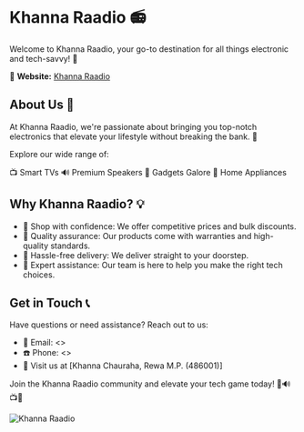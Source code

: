# Khanna Raadio 📻

Welcome to Khanna Raadio, your go-to destination for all things electronic and tech-savvy! 🎉

🚀 **Website:** [Khanna Raadio](https://khannaradio.netlify.app/)

## About Us 🌟

At Khanna Raadio, we're passionate about bringing you top-notch electronics that elevate your lifestyle without breaking the bank. 🌈

Explore our wide range of:

📺 Smart TVs
🔊 Premium Speakers
📱 Gadgets Galore
🧺 Home Appliances

## Why Khanna Raadio? 💡

- 🛒 Shop with confidence: We offer competitive prices and bulk discounts.
- 🤝 Quality assurance: Our products come with warranties and high-quality standards.
- 🚚 Hassle-free delivery: We deliver straight to your doorstep.
- 💬 Expert assistance: Our team is here to help you make the right tech choices.

## Get in Touch 📞

Have questions or need assistance? Reach out to us:

- 📧 Email: <>
- ☎️ Phone: <>
- 📍 Visit us at [Khanna Chauraha, Rewa M.P. (486001)]

Join the Khanna Raadio community and elevate your tech game today! 🚀🔊📺📱

![Khanna Raadio](https://khannaradio.netlify.app/assets/images/logo.png)